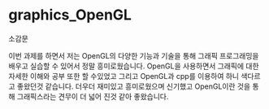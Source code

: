 # graphics_OpenGL

소감문


이번 과제를 하면서 저는 OpenGL의 다양한 기능과 기술을 통해 그래픽 프로그래밍을 배우고 실습할 수 있어서 정말 흥미로웠습니다. OpenGL을 사용하면서 그래픽에 대한 자세한 이해와 공부 또한 할 수있었고 그리고 OpenGL과 cpp를 이용하여 하니 색다르고 좋왔던것 같습니다. 더우더 재미있고 흥미로웠으며 신기했고 OpenGL이란 것을 통해 그래픽스라는 견무이 더 넓어 진것 같아 좋왔습니다.
